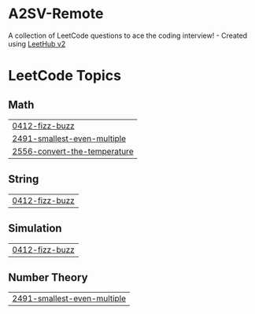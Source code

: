 # A2SV-Remote
A collection of LeetCode questions to ace the coding interview! - Created using [LeetHub v2](https://github.com/arunbhardwaj/LeetHub-2.0)

<!---LeetCode Topics Start-->
# LeetCode Topics
## Math
|  |
| ------- |
| [0412-fizz-buzz](https://github.com/haju35/A2SV-Remote/tree/master/0412-fizz-buzz) |
| [2491-smallest-even-multiple](https://github.com/haju35/A2SV-Remote/tree/master/2491-smallest-even-multiple) |
| [2556-convert-the-temperature](https://github.com/haju35/A2SV-Remote/tree/master/2556-convert-the-temperature) |
## String
|  |
| ------- |
| [0412-fizz-buzz](https://github.com/haju35/A2SV-Remote/tree/master/0412-fizz-buzz) |
## Simulation
|  |
| ------- |
| [0412-fizz-buzz](https://github.com/haju35/A2SV-Remote/tree/master/0412-fizz-buzz) |
## Number Theory
|  |
| ------- |
| [2491-smallest-even-multiple](https://github.com/haju35/A2SV-Remote/tree/master/2491-smallest-even-multiple) |
<!---LeetCode Topics End-->